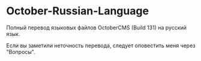 October-Russian-Language
========================

Полный перевод языковых файлов OctoberCMS (Build 131) на русский язык.

Если вы заметили неточность перевода, следует оповестить меня через "Вопросы".
